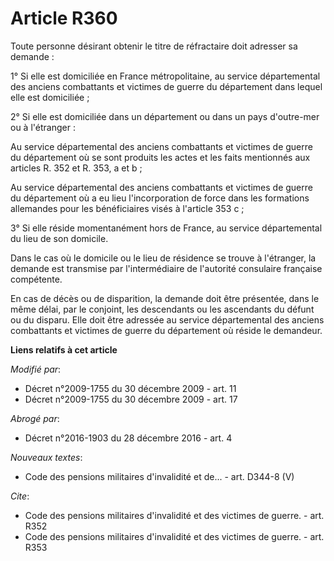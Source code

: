 # Article R360

Toute personne désirant obtenir le titre de réfractaire doit adresser sa demande : 

1° Si elle est domiciliée en France métropolitaine, au service départemental des anciens combattants et victimes de guerre du
département dans lequel elle est domiciliée ; 

2° Si elle est domiciliée dans un département ou dans un pays d'outre-mer ou à l'étranger : 

Au service départemental des anciens combattants et victimes de guerre du département où se sont produits les actes et les
faits mentionnés aux articles R. 352 et R. 353, a et b ; 

Au service départemental des anciens combattants et victimes de guerre du département où a eu lieu l'incorporation de force
dans les formations allemandes pour les bénéficiaires visés à l'article 353 c ; 

3° Si elle réside momentanément hors de France, au service départemental du lieu de son domicile. 

Dans le cas où le domicile ou le lieu de résidence se trouve à l'étranger, la demande est transmise par l'intermédiaire de
l'autorité consulaire française compétente. 

En cas de décès ou de disparition, la demande doit être présentée, dans le même délai, par le conjoint, les descendants ou
les ascendants du défunt ou du disparu. Elle doit être adressée au service départemental des anciens combattants et victimes
de guerre du département où réside le demandeur.

**Liens relatifs à cet article**

_Modifié par_:

  - Décret n°2009-1755 du 30 décembre 2009 - art. 11
  - Décret n°2009-1755 du 30 décembre 2009 - art. 17

_Abrogé par_:

  - Décret n°2016-1903 du 28 décembre 2016 - art. 4

_Nouveaux textes_:

  - Code des pensions militaires d'invalidité et de... - art. D344-8 (V)

_Cite_:

  - Code des pensions militaires d'invalidité et des victimes de guerre. - art. R352
  - Code des pensions militaires d'invalidité et des victimes de guerre. - art. R353
